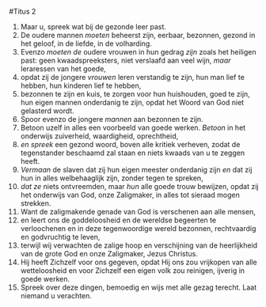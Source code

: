 #Titus 2
1. Maar u, spreek wat bij de gezonde leer past.
2. De oudere mannen *moeten* beheerst zijn, eerbaar, bezonnen, gezond in het geloof, in de liefde, in de volharding.
3. Evenzo *moeten de* oudere vrouwen in hun gedrag *zijn* zoals het heiligen past: geen kwaadspreeksters, niet verslaafd aan veel wijn, *maar* leraressen van het goede,
4. opdat zij de jongere *vrouwen* leren verstandig te zijn, hun man lief te hebben, hun kinderen lief te hebben,
5. bezonnen te zijn en kuis, te zorgen voor hun huishouden, goed te zijn, hun eigen mannen onderdanig te zijn, opdat het Woord van God niet gelasterd wordt.
6. Spoor evenzo de jongere *mannen* aan bezonnen te zijn.
7. Betoon uzelf in alles een voorbeeld van goede werken. *Betoon* in het onderwijs zuiverheid, waardigheid, oprechtheid,
8. *en spreek* een gezond woord, boven alle kritiek verheven, zodat de tegenstander beschaamd zal staan en niets kwaads van u te zeggen heeft.
9.  *Vermaan* de slaven dat zij hun eigen meester onderdanig zijn *en* dat zij hun in alles welbehaaglijk zijn, zonder tegen te spreken,
10. *dat ze* niets ontvreemden, maar *hun* alle goede trouw bewijzen, opdat zij het onderwijs van God, onze Zaligmaker, in alles tot sieraad mogen strekken.
11. Want de zaligmakende genade van God is verschenen aan alle mensen,
12. en leert ons de goddeloosheid en de wereldse begeerten te verloochenen en in deze tegenwoordige wereld bezonnen, rechtvaardig en godvruchtig te leven,
13. terwijl wij verwachten de zalige hoop en verschijning van de heerlijkheid van de grote God en onze Zaligmaker, Jezus Christus.
14. Hij heeft Zichzelf voor ons gegeven, opdat Hij ons zou vrijkopen van alle wetteloosheid en voor Zichzelf een eigen volk zou reinigen, ijverig in goede werken.
15. Spreek over deze dingen, bemoedig en wijs met alle gezag terecht. Laat niemand u verachten.
